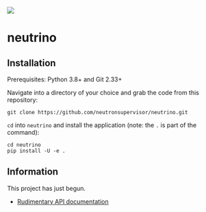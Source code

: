 [![](https://github.com/neutronsupervisor/neutrino/actions/workflows/main.yml/badge.svg?branch=master)](https://github.com/neutronsupervisor/neutrino/actions/workflows/main.yml)

# neutrino

## Installation

Prerequisites: Python 3.8+ and Git 2.33+

Navigate into a directory of your choice and grab the code from this repository:

    git clone https://github.com/neutronsupervisor/neutrino.git

`cd` into `neutrino` and install the application (note: the `.` is part of the command):

    cd neutrino
    pip install -U -e .

## Information

This project has just begun.

* [Rudimentary API documentation](https://neutronsupervisor.github.io/neutrino/)